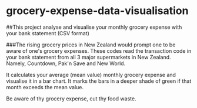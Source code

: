 # grocery-expense-data-visualisation

##This project analyse and visualise your monthly grocery expense with your bank statement (CSV format)

###The rising grocery prices in New Zealand would prompt one to be aware of one's grocery expenses.
These codes read the transaction code in your bank statement from all 3 major supermarkets in New Zealand. 
Namely, Countdown, Pak'n Save and New World.

It calculates your average (mean value) monthly grocery expense and visualise it in a bar chart.
It marks the bars in a deeper shade of green if that month exceeds the mean value.

Be aware of thy grocery expense, cut thy food waste.
